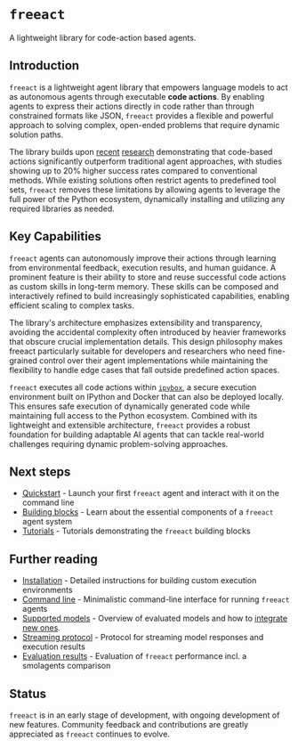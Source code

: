 # `freeact`

A lightweight library for code-action based agents.

## Introduction

`freeact` is a lightweight agent library that empowers language models to act as autonomous agents through executable **code actions**. By enabling agents to express their actions directly in code rather than through constrained formats like JSON, `freeact` provides a flexible and powerful approach to solving complex, open-ended problems that require dynamic solution paths.

The library builds upon [recent](https://arxiv.org/abs/2402.01030) [research](https://arxiv.org/abs/2411.01747) demonstrating that code-based actions significantly outperform traditional agent approaches, with studies showing up to 20% higher success rates compared to conventional methods. While existing solutions often restrict agents to predefined tool sets, `freeact` removes these limitations by allowing agents to leverage the full power of the Python ecosystem, dynamically installing and utilizing any required libraries as needed.

## Key Capabilities

`freeact` agents can autonomously improve their actions through learning from environmental feedback, execution results, and human guidance. A prominent feature is their ability to store and reuse successful code actions as custom skills in long-term memory. These skills can be composed and interactively refined to build increasingly sophisticated capabilities, enabling efficient scaling to complex tasks.

The library's architecture emphasizes extensibility and transparency, avoiding the accidental complexity often introduced by heavier frameworks that obscure crucial implementation details. This design philosophy makes freeact particularly suitable for developers and researchers who need fine-grained control over their agent implementations while maintaining the flexibility to handle edge cases that fall outside predefined action spaces.

`freeact` executes all code actions within [`ipybox`](https://gradion-ai.github.io/ipybox/), a secure execution environment built on IPython and Docker that can also be deployed locally. This ensures safe execution of dynamically generated code while maintaining full access to the Python ecosystem. Combined with its lightweight and extensible architecture, `freeact` provides a robust foundation for building adaptable AI agents that can tackle real-world challenges requiring dynamic problem-solving approaches.

## Next steps

- [Quickstart](quickstart.md) - Launch your first `freeact` agent and interact with it on the command line
- [Building blocks](blocks.md) - Learn about the essential components of a `freeact` agent system
- [Tutorials](tutorials/index.md) - Tutorials demonstrating the `freeact` building blocks

## Further reading

- [Installation](installation.md) - Detailed instructions for building custom execution environments
- [Command line](cli.md) - Minimalistic command-line interface for running `freeact` agents
- [Supported models](models.md) - Overview of evaluated models and how to [integrate new ones](models.md#model-integration).
- [Streaming protocol](streaming.md) - Protocol for streaming model responses and execution results
- [Evaluation results](evaluation.md) - Evaluation of `freeact` performance incl. a smolagents comparison

## Status

`freeact` is in an early stage of development, with ongoing development of new features. Community feedback and contributions are greatly appreciated as `freeact` continues to evolve.
